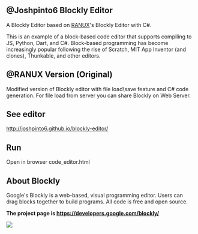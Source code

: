 ## @Joshpinto6 Blockly Editor
A Blockly Editor based on [RANUX](github.com/ranux)'s Blockly Editor with C#. 

This is an example of a block-based code editor that supports compiling to JS, Python, Dart, and C#. Block-based programming has become increasingly popular following the rise of Scratch, MIT App Inventor (and clones), Thunkable, and other editors.

## @RANUX Version (Original)
Modified version of Blockly editor with file load\save feature and C# code generation.
For file load from server you can share Blockly on Web Server.

## See editor
[http://joshpinto6.github.io/blockly-editor/
](https://joshpinto6.github.io/blockly-editor/code_editor.html)
## Run
Open in browser code_editor.html

## About Blockly
Google's Blockly is a web-based, visual programming editor.  Users can drag
blocks together to build programs. All code is free and open source.

**The project page is https://developers.google.com/blockly/**

![](https://developers.google.com/blockly/sample.png)
